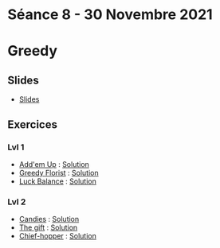 # Séance 8 - 30 Novembre 2021
# Greedy
## Slides
  - [Slides](Cours8-Greedy.pdf)
## Exercices
### Lvl 1
 - [Add'em Up](https://www.codingame.com/ide/puzzle/addem-up) : [Solution](addem-up.py)
 - [Greedy Florist](https://www.hackerrank.com/challenges/greedy-florist/problem) : [Solution](greedyflorist.py)
 - [Luck Balance](https://www.hackerrank.com/challenges/luck-balance/problem) : [Solution](luck.py)
### Lvl 2
 - [Candies](https://www.hackerrank.com/challenges/candies/problem) : [Solution](Candies.py)
 - [The gift](https://www.codingame.com/ide/puzzle/the-gift) : [Solution](the-gift.py)
 - [Chief-hopper](https://www.hackerrank.com/challenges/chief-hopper/problem) : [Solution](chief-hopper.py)

